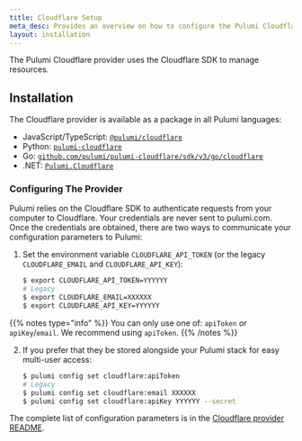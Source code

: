 ```yaml
---
title: Cloudflare Setup
meta_desc: Provides an overview on how to configure the Pulumi Cloudflare Provider.
layout: installation
---
```


The Pulumi Cloudflare provider uses the Cloudflare SDK to manage resources.

## Installation

The Cloudflare provider is available as a package in all Pulumi languages:

* JavaScript/TypeScript: [`@pulumi/cloudflare`](https://www.npmjs.com/package/@pulumi/cloudflare)
* Python: [`pulumi-cloudflare`](https://pypi.org/project/pulumi-cloudflare/)
* Go: [`github.com/pulumi/pulumi-cloudflare/sdk/v3/go/cloudflare`](https://github.com/pulumi/pulumi-cloudflare)
* .NET: [`Pulumi.Cloudflare`](https://www.nuget.org/packages/Pulumi.Cloudflare)

### Configuring The Provider

Pulumi relies on the Cloudflare SDK to authenticate requests from your computer to Cloudflare. Your credentials are never sent
to pulumi.com. Once the credentials are obtained, there are two ways to communicate your configuration parameters to Pulumi:

1. Set the environment variable `CLOUDFLARE_API_TOKEN` (or the legacy `CLOUDFLARE_EMAIL` and `CLOUDFLARE_API_KEY`):

    ```bash
    $ export CLOUDFLARE_API_TOKEN=YYYYYY
    # Legacy
    $ export CLOUDFLARE_EMAIL=XXXXXX
    $ export CLOUDFLARE_API_KEY=YYYYYY
    ```

{{% notes type="info" %}}
You can only use one of: `apiToken` _or_ `apiKey`/`email`. We recommend using `apiToken`.
{{% /notes %}}

2. If you prefer that they be stored alongside your Pulumi stack for easy multi-user access:

    ```bash
    $ pulumi config set cloudflare:apiToken
    # Legacy
    $ pulumi config set cloudflare:email XXXXXX
    $ pulumi config set cloudflare:apiKey YYYYYY --secret
    ```

 The complete list of
configuration parameters is in the [Cloudflare provider README](https://github.com/pulumi/pulumi-cloudflare/blob/master/README.md).
